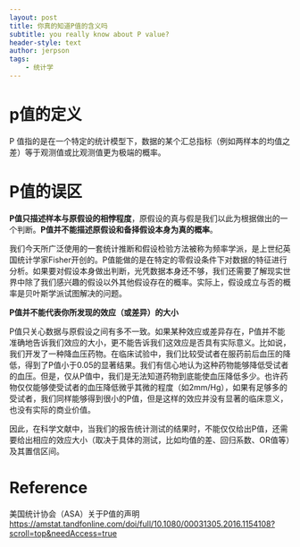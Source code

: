 ```yaml
---
layout: post
title: 你真的知道P值的含义吗
subtitle: you really know about P value?
header-style: text
author: jerpson
tags:
    - 统计学
---
```


# p值的定义

P 值指的是在一个特定的统计模型下，数据的某个汇总指标（例如两样本的均值之差）等于观测值或比观测值更为极端的概率。

# P值的误区

**P值只描述样本与原假设的相悖程度**，原假设的真与假是我们以此为根据做出的一个判断。**P值并不能描述原假设和备择假设本身为真的概率**。

我们今天所广泛使用的一套统计推断和假设检验方法被称为频率学派，是上世纪英国统计学家Fisher开创的。P值能做的是在特定的零假设条件下对数据的特征进行分析。如果要对假设本身做出判断，光凭数据本身还不够，我们还需要了解现实世界中除了我们感兴趣的假设以外其他假设存在的概率。实际上，假设成立与否的概率是贝叶斯学派试图解决的问题。

**P值并不能代表你所发现的效应（或差异）的大小**

P值只关心数据与原假设之间有多不一致。如果某种效应或差异存在，P值并不能准确地告诉我们效应的大小，更不能告诉我们这效应是否具有实际意义。比如说，我们开发了一种降血压药物。在临床试验中，我们比较受试者在服药前后血压的降低，得到了P值小于0.05的显著结果。我们有信心地认为这种药物能够降低受试者的血压。但是，仅从P值中，我们是无法知道药物到底能使血压降低多少。也许药物仅仅能够使受试者的血压降低微乎其微的程度（如2mm/Hg），如果有足够多的受试者，我们同样能够得到很小的P值，但是这样的效应并没有显著的临床意义，也没有实际的商业价值。

因此，在科学文献中，当我们的报告统计测试的结果时，不能仅仅给出P值，还需要给出相应的效应大小（取决于具体的测试，比如均值的差、回归系数、OR值等）及其置信区间。

# Reference

美国统计协会（ASA）关于P值的声明<https://amstat.tandfonline.com/doi/full/10.1080/00031305.2016.1154108?scroll=top&needAccess=true>